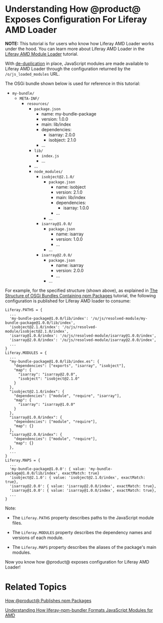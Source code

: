 # Understanding How @product@ Exposes Configuration For Liferay AMD Loader [](id=how-liferay-portal-exposes-configuration-for-amd)

**NOTE:** This tutorial is for users who know how Liferay AMD Loader works under 
the hood. You can learn more about Liferay AMD Loader in the 
[Liferay AMD Module Loader](https://dev.liferay.com/develop/tutorials/-/knowledge_base/7-1/liferay-amd-module-loader) 
tutorial.

With [de-duplication](/develop/tutorials/-/knowledge_base/7-1/how-liferay-portal-publishes-npm-packages#package-deduplication) 
in place, JavaScript modules are made available to Liferay AMD Loader through
the configuration returned by the `/o/js_loaded_modules` URL.

The OSGi bundle shown below is used for reference in this tutorial:

- `my-bundle/`
    - `META-INF/`
        - `resources/`
            - `package.json`
                - name: my-bundle-package
                - version: 1.0.0
                - main: lib/index
                - dependencies:
                    - isarray: 2.0.0
                    - isobject: 2.1.0
                - ...
            - `lib/`
                - `index.js`
                - ...
            - ...
            - `node_modules/`
                - `isobject@2.1.0/`
                    - `package.json`
                        - name: isobject
                        - version: 2.1.0
                        - main: lib/index
                        - dependencies:
                            - isarray: 1.0.0
                        - ...
                    - ...
                - `isarray@1.0.0/`
                    - `package.json`
                        - name: isarray
                        - version: 1.0.0
                        - ...
                    - ...
                - `isarray@2.0.0/`
                    - `package.json`
                        - name: isarray
                        - version: 2.0.0
                        - ...
                    - ...

For example, for the specified structure (shown above), as explained in 
[The Structure of OSGi Bundles Containing npm Packages](/develop/tutorials/-/knowledge_base/7-1/the-structure-of-osgi-bundles-containing-npm-packages) 
tutorial, the following configuration is published for Liferay AMD loader to 
consume:

    Liferay.PATHS = {
      ...
      'my-bundle-package@1.0.0/lib/index': '/o/js/resolved-module/my-bundle-package@1.0.0/lib/index',
      'isobject@2.1.0/index': '/o/js/resolved-module/isobject@2.1.0/index',
      'isarray@1.0.0/index': '/o/js/resolved-module/isarray@1.0.0/index',
      'isarray@2.0.0/index': '/o/js/resolved-module/isarray@2.0.0/index',
      ...
    }
    Liferay.MODULES = {
      ...
      "my-bundle-package@1.0.0/lib/index.es": {
        "dependencies": ["exports", "isarray", "isobject"],
        "map": {
          "isarray": "isarray@2.0.0", 
          "isobject": "isobject@2.1.0"
        }
      },
      "isobject@2.1.0/index": {
        "dependencies": ["module", "require", "isarray"],
        "map": {
          "isarray": "isarray@1.0.0"
        }
      },
      "isarray@1.0.0/index": {
        "dependencies": ["module", "require"],
        "map": {}
      },
      "isarray@2.0.0/index": {
        "dependencies": ["module", "require"],
        "map": {}
      },
      ...
    }
    Liferay.MAPS = {
      ...
      'my-bundle-package@1.0.0': { value: 'my-bundle-package@1.0.0/lib/index', exactMatch: true}
      'isobject@2.1.0': { value: 'isobject@2.1.0/index', exactMatch: true},
      'isarray@2.0.0': { value: 'isarray@2.0.0/index', exactMatch: true},
      'isarray@1.0.0': { value: 'isarray@1.0.0/index', exactMatch: true},
      ...
    }

Note:

- The `Liferay.PATHS` property describes paths to the JavaScript module files.

- The `Liferay.MODULES` property describes the dependency names and versions of each module.

- The `Liferay.MAPS` property describes the aliases of the package's main modules.

Now you know how @product@ exposes configuration for Liferay AMD Loader!

# Related Topics [](id=related-topics)

[How @product@ Publishes npm Packages](/develop/tutorials/-/knowledge_base/7-1/how-liferay-portal-publishes-npm-packages)

[Understanding How liferay-npm-bundler Formats JavaScript Modules for AMD](/develop/tutorials/-/knowledge_base/7-1/understanding-how-liferay-npm-bundler-formats-javascript-modules-for-amd)